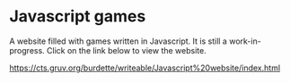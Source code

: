# Javascript games
A website filled with games written in Javascript. It is still a work-in-progress. Click on the link below to view the website.

https://cts.gruv.org/burdette/writeable/Javascript%20website/index.html
